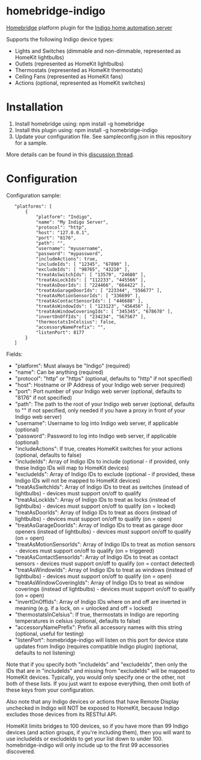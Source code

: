 # homebridge-indigo
[Homebridge](https://github.com/nfarina/homebridge) platform plugin for the [Indigo home automation server](http://indigodomotics.com/)

Supports the following Indigo device types:
* Lights and Switches (dimmable and non-dimmable, represented as HomeKit lightbulbs)
* Outlets (represented as HomeKit lightbulbs)
* Thermostats (represented as HomeKit thermostats)
* Ceiling Fans (represented as HomeKit fans)
* Actions (optional, represented as HomeKit switches)

# Installation

1. Install homebridge using: npm install -g homebridge
2. Install this plugin using: npm install -g homebridge-indigo
3. Update your configuration file. See sampleconfig.json in this repository for a sample. 

More details can be found in this [discussion thread](http://forums.indigodomo.com/viewtopic.php?f=9&t=15008).

# Configuration

Configuration sample:

 ```
    "platforms": [
        {
            "platform": "Indigo",
            "name": "My Indigo Server",
            "protocol": "http",
            "host": "127.0.0.1",
            "port": "8176",
            "path": "",
            "username": "myusername",
            "password": "mypassword",
            "includeActions": true,
            "includeIds": [ "12345", "67890" ],
            "excludeIds": [ "98765", "43210" ],
            "treatAsSwitchIds": [ "13579", "24680" ],
            "treatAsLockIds": [ "112233", "445566" ],
            "treatAsDoorIds": [ "224466", "664422" ],
            "treatAsGarageDoorIds": [ "223344", "556677" ],
            "treatAsMotionSensorIds": [ "336699" ],
            "treatAsContactSensorIds": [ "446688" ],
            "treatAsWindowIds": [ "123123", "456456" ],
            "treatAsWindowCoveringIds": [ "345345", "678678" ],
            "invertOnOffIds": [ "234234", "567567" ],
            "thermostatsInCelsius": false,
            "accessoryNamePrefix": "",
            "listenPort": 8177
        }
    ]
```

Fields: 
* "platform": Must always be "Indigo" (required)
* "name": Can be anything (required)
* "protocol": "http" or "https" (optional, defaults to "http" if not specified)
* "host": Hostname or IP Address of your Indigo web server (required)
* "port": Port number of your Indigo web server (optional, defaults to "8176" if not specified)
* "path": The path to the root of your Indigo web server (optional, defaults to "" if not specified, only needed if you have a proxy in front of your Indigo web server)
* "username": Username to log into Indigo web server, if applicable (optional)
* "password": Password to log into Indigo web server, if applicable (optional)
* "includeActions": If true, creates HomeKit switches for your actions (optional, defaults to false)
* "includeIds": Array of Indigo IDs to include (optional - if provided, only these Indigo IDs will map to HomeKit devices)
* "excludeIds": Array of Indigo IDs to exclude (optional - if provided, these Indigo IDs will not be mapped to HomeKit devices)
* "treatAsSwitchIds": Array of Indigo IDs to treat as switches (instead of lightbulbs) - devices must support on/off to qualify
* "treatAsLockIds": Array of Indigo IDs to treat as locks (instead of lightbulbs) - devices must support on/off to qualify (on = locked)
* "treatAsDoorIds": Array of Indigo IDs to treat as doors (instead of lightbulbs) - devices must support on/off to qualify (on = open)
* "treatAsGarageDoorIds": Array of Indigo IDs to treat as garage door openers (instead of lightbulbs) - devices must support on/off to qualify (on = open)
* "treatAsMotionSensorIds": Array of Indigo IDs to treat as motion sensors - devices must support on/off to qualify (on = triggered)
* "treatAsContactSensorIds": Array of Indigo IDs to treat as contact sensors - devices must support on/off to qualify (on = contact detected)
* "treatAsWindowIds": Array of Indigo IDs to treat as windows (instead of lightbulbs) - devices must support on/off to qualify (on = open)
* "treatAsWindowCoveringIds": Array of Indigo IDs to treat as window coverings (instead of lightbulbs) - devices must support on/off to qualify (on = open)
* "invertOnOffIds": Array of Indigo IDs where on and off are inverted in meaning (e.g. if a lock, on = unlocked and off = locked)
* "thermostatsInCelsius": If true, thermostats in Indigo are reporting temperatures in celsius (optional, defaults to false)
* "accessoryNamePrefix": Prefix all accessory names with this string (optional, useful for testing)
* "listenPort": homebridge-indigo will listen on this port for device state updates from Indigo (requires compatible Indigo plugin) (optional, defaults to not listening)

Note that if you specify both "includeIds" and "excludeIds", then only the IDs that are in
"includeIds" and missing from "excludeIds" will be mapped to HomeKit devices.  Typically,
you would only specify one or the other, not both of these lists.  If you just want to
expose everything, then omit both of these keys from your configuration.

Also note that any Indigo devices or actions that have Remote Display unchecked in Indigo
will NOT be exposed to HomeKit, because Indigo excludes those devices from its RESTful API.

HomeKit limits bridges to 100 devices, so if you have more than 99 Indigo
devices (and action groups, if you're including them), then you will want
to use includeIds or excludeIds to get your list down to under 100.
homebridge-indigo will only include up to the first 99 accessories discovered.
